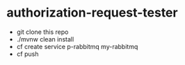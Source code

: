 # authorization-request-tester

* git clone this repo
* ./mvnw clean install
* cf create service p-rabbitmq my-rabbitmq
* cf push
